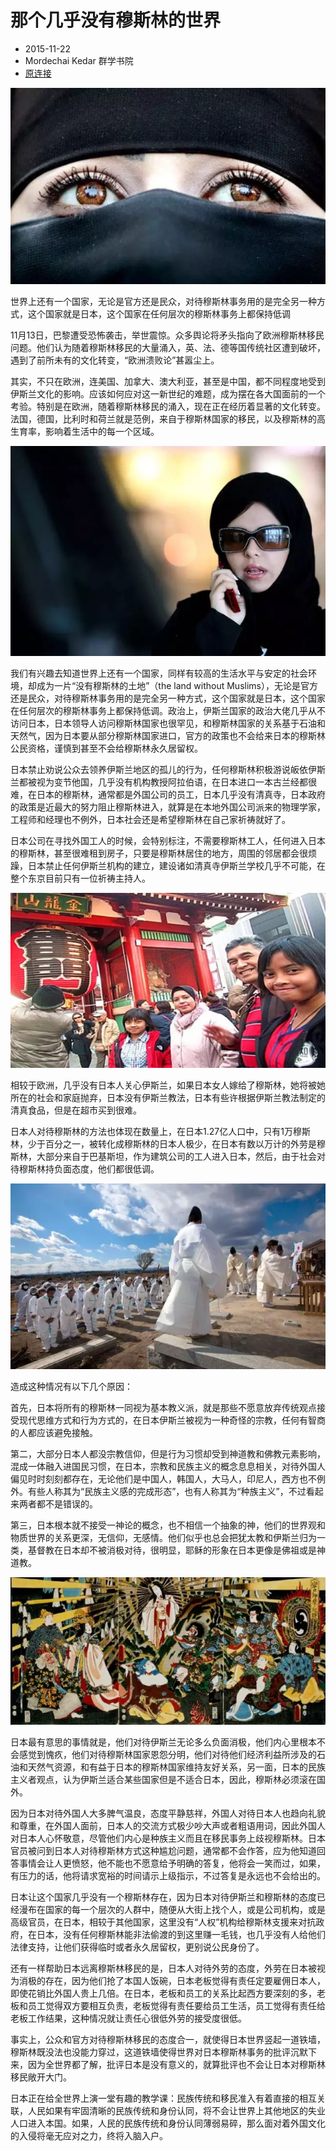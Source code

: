 # 那个几乎没有穆斯林的世界

* 2015-11-22
* Mordechai Kedar 群学书院
* [原连接](http://mp.weixin.qq.com/s?__biz=MzA4MzM4Mjg4Mg==&mid=400678688&idx=1&sn=5e571ba8b5a73a2e83d9c735f0274c6d&scene=2&srcid=112385f5oX7DCh0yNCuno5WK&from=timeline&isappinstalled=0#wechat_redirect&location=35)

![](imgs/img01.webp)

世界上还有一个国家，无论是官方还是民众，对待穆斯林事务用的是完全另一种方式，这个国家就是日本，这个国家在任何层次的穆斯林事务上都保持低调

11月13日，巴黎遭受恐怖袭击，举世震惊。众多舆论将矛头指向了欧洲穆斯林移民问题。他们认为随着穆斯林移民的大量涌入，英、法、德等国传统社区遭到破坏，遇到了前所未有的文化转变，“欧洲溃败论”甚嚣尘上。

其实，不只在欧洲，连美国、加拿大、澳大利亚，甚至是中国，都不同程度地受到伊斯兰文化的影响。应该如何应对这一新世纪的难题，成为摆在各大国面前的一个考验。特别是在欧洲，随着穆斯林移民的涌入，现在正在经历着显著的文化转变。法国，德国，比利时和荷兰就是范例，来自于穆斯林国家的移民，以及穆斯林的高生育率，影响着生活中的每一个区域。

![](imgs/img02.webp)
    
我们有兴趣去知道世界上还有一个国家，同样有较高的生活水平与安定的社会环境，却成为一片“没有穆斯林的土地”（the land without Muslims），无论是官方还是民众，对待穆斯林事务用的是完全另一种方式，这个国家就是日本，这个国家在任何层次的穆斯林事务上都保持低调。政治上，伊斯兰国家的政治大佬几乎从不访问日本，日本领导人访问穆斯林国家也很罕见，和穆斯林国家的关系基于石油和天然气，因为日本要从部分穆斯林国家进口，官方的政策也不会给来日本的穆斯林公民资格，谨慎到甚至不会给穆斯林永久居留权。

日本禁止劝说公众去领养伊斯兰地区的孤儿的行为，任何穆斯林积极游说皈依伊斯兰都被视为变节他国，几乎没有机构教授阿拉伯语，在日本进口一本古兰经都很难，在日本的穆斯林，通常都是外国公司的员工，日本几乎没有清真寺，日本政府的政策是近最大的努力阻止穆斯林进入，就算是在本地外国公司派来的物理学家，工程师和经理也不例外，日本社会还是希望穆斯林在自己家祈祷就好了。

日本公司在寻找外国工人的时候，会特别标注，不需要穆斯林工人，任何进入日本的穆斯林，甚至很难租到房子，只要是穆斯林居住的地方，周围的邻居都会很烦躁，日本禁止任何伊斯兰机构的建立，建设诸如清真寺伊斯兰学校几乎不可能，在整个东京目前只有一位祈祷主持人。

![](imgs/img03.webp)
    
相较于欧洲，几乎没有日本人关心伊斯兰，如果日本女人嫁给了穆斯林，她将被她所在的社会和家庭抛弃，日本没有伊斯兰教法，日本有些许根据伊斯兰教法制定的清真食品，但是在超市买到很难。

日本人对待穆斯林的方法也体现在数量上，在日本1.27亿人口中，只有1万穆斯林，少于百分之一，被转化成穆斯林的日本人极少，在日本有数以万计的外劳是穆斯林，大部分来自于巴基斯坦，作为建筑公司的工人进入日本，然后，由于社会对待穆斯林持负面态度，他们都很低调。

![](imgs/img04.webp)

造成这种情况有以下几个原因：

首先，日本将所有的穆斯林一同视为基本教义派，就是那些不愿意放弃传统观点接受现代思维方式和行为方式的，在日本伊斯兰被视为一种奇怪的宗教，任何有智商的人都应该避免接触。

第二，大部分日本人都没宗教信仰，但是行为习惯却受到神道教和佛教元素影响，混成一体融入进国民习惯，在日本，宗教和民族主义的概念息息相关，对待外国人偏见时时刻刻都存在，无论他们是中国人，韩国人，大马人，印尼人，西方也不例外。有些人称其为“民族主义感的完成形态”，也有人称其为“种族主义”，不过看起来两者都不是错误的。

第三，日本根本就不接受一神论的概念，也不相信一个抽象的神，他们的世界观和物质世界的关系更深，无信仰，无感情。他们似乎也总会把犹太教和伊斯兰归为一类，基督教在日本却不被消极对待，很明显，耶稣的形象在日本更像是佛祖或是神道教。

![](imgs/img05.webp)

日本最有意思的事情就是，他们对待伊斯兰无论多么负面消极，他们内心里根本不会感觉到愧疚，他们对待穆斯林国家恩怨分明，他们对待他们经济利益所涉及的石油和天然气资源，和有益于日本的穆斯林国家维持友好关系，另一面，日本的民族主义者观点，认为伊斯兰适合某些国家但是不适合日本，因此，穆斯林必须滚在国外。

因为日本对待外国人大多脾气温良，态度平静慈祥，外国人对待日本人也趋向礼貌和尊重，在外国人面前，日本人的交流方式极少吵大声或者粗语用词，因此外国人对日本人心怀敬意，尽管他们内心是种族主义而且在移民事务上歧视穆斯林。日本官员被问到日本人对待穆斯林方式这种尴尬问题，通常都不会作答，应为他知道回答事情会让人更愤怒，他不能也不愿意给予明确的答复，他将会一笑而过，如果，有压力的话，他将请求宽裕的时间请示上级指示，不过答复是永远也不会给出的。

日本让这个国家几乎没有一个穆斯林存在，因为日本对待伊斯兰和穆斯林的态度已经漫布在国家的每一个层次的人群中，随便从大街上找个人，或是公司机构，或是高级官员，在日本，相较于其他国家，这里没有“人权”机构给穆斯林支援来对抗政府，在日本，没有任何穆斯林能非法偷渡的到这里赚一毛钱，也几乎没有人给他们法律支持，让他们获得临时或者永久居留权，更别说公民身份了。

还有一样帮助日本远离穆斯林移民的是，日本人对待外劳的态度，外劳在日本被视为消极的存在，因为他们抢了本国人饭碗，日本老板觉得有责任定要雇佣日本人，即使花销比外国人贵上几倍。在日本，老板和员工的关系比起西方要深刻的多，老板和员工觉得双方要相互负责，老板觉得有责任要给员工生活，员工觉得有责任给老板工作结果，这种情况就让责任心很低外劳的接受度很低。

事实上，公众和官方对待穆斯林移民的态度合一，就使得日本世界竖起一道铁墙，穆斯林既没法也没能力穿过，这道铁墙使得世界对日本穆斯林事务的批评沉默下来，因为全世界都了解，批评日本是没有意义的，就算批评也不会让日本对穆斯林移民敞开大门。

日本正在给全世界上演一堂有趣的教学课：民族传统和移民准入有着直接的相互关联，人民如果有牢固清晰的民族传统和身份认同，将不会让世界上其他地区的失业人口进入本国。如果，人民的民族传统和身份认同薄弱易碎，那么面对着外国文化的入侵将毫无应对之力，终将入脑入户。